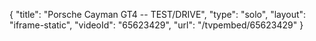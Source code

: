 {
    "title": "Porsche Cayman GT4 -- TEST\/DRIVE",
    "type": "solo",
    "layout": "iframe-static",
    "videoId": "65623429",
    "url": "\/tvpembed\/65623429"
}